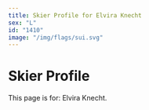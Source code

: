 ```yaml
---
title: Skier Profile for Elvira Knecht
sex: "L"
id: "1410"
image: "/img/flags/sui.svg" 
---
```


# Skier Profile

This page is for: Elvira Knecht.
    